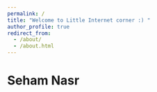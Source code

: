 ```yaml
---
permalink: /
title: "Welcome to Little Internet corner :) "
author_profile: true
redirect_from: 
  - /about/
  - /about.html
---
```


Seham Nasr
======
